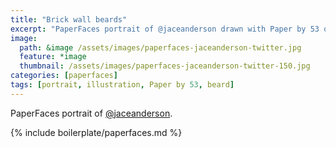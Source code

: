 ```yaml
---
title: "Brick wall beards"
excerpt: "PaperFaces portrait of @jaceanderson drawn with Paper by 53 on an iPad."
image: 
  path: &image /assets/images/paperfaces-jaceanderson-twitter.jpg 
  feature: *image
  thumbnail: /assets/images/paperfaces-jaceanderson-twitter-150.jpg
categories: [paperfaces]
tags: [portrait, illustration, Paper by 53, beard]
---
```


PaperFaces portrait of [@jaceanderson](https://twitter.com/jaceanderson).

{% include boilerplate/paperfaces.md %}
